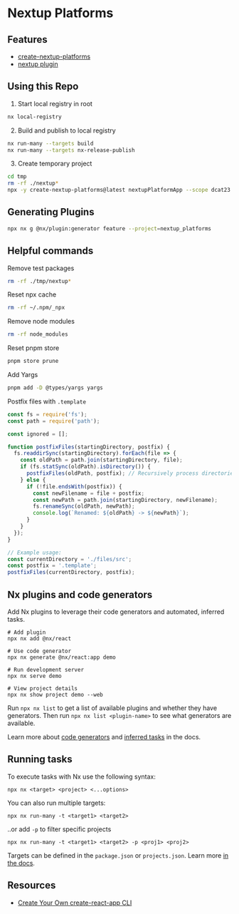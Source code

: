 # Nextup Platforms

## Features

* [create-nextup-platforms](./packages/create-nextup-platforms/README.md)
* [nextup plugin](./packages/nextup-platforms/README.md)

## Using this Repo

1. Start local registry in root

```bash
nx local-registry
```

2. Build and publish to local registry

```bash
nx run-many --targets build
nx run-many --targets nx-release-publish
```

3. Create temporary project

```bash
cd tmp
rm -rf ./nextup*
npx -y create-nextup-platforms@latest nextupPlatformApp --scope dcat23
```

## Generating Plugins

```bash
npx nx g @nx/plugin:generator feature --project=nextup_platforms
```

## Helpful commands

Remove test packages

```bash
rm -rf ./tmp/nextup* 
```

Reset npx cache

```bash
rm -rf ~/.npm/_npx
```

Remove node modules

```bash
rm -rf node_modules
```

Reset pnpm store

```bash
pnpm store prune
```

Add Yargs

```bash
pnpm add -D @types/yargs yargs 
```

Postfix files with `.template`

```javascript
const fs = require('fs');
const path = require('path');

const ignored = [];

function postfixFiles(startingDirectory, postfix) {
  fs.readdirSync(startingDirectory).forEach(file => {
    const oldPath = path.join(startingDirectory, file);
    if (fs.statSync(oldPath).isDirectory()) {
      postfixFiles(oldPath, postfix); // Recursively process directories
    } else {
      if (!file.endsWith(postfix)) {
        const newFilename = file + postfix;
        const newPath = path.join(startingDirectory, newFilename);
        fs.renameSync(oldPath, newPath);
        console.log(`Renamed: ${oldPath} -> ${newPath}`);
      }
    }
  });
}

// Example usage:
const currentDirectory = './files/src';
const postfix = '.template';
postfixFiles(currentDirectory, postfix);

```

## Nx plugins and code generators

Add Nx plugins to leverage their code generators and automated, inferred tasks.

```
# Add plugin
npx nx add @nx/react

# Use code generator
npx nx generate @nx/react:app demo

# Run development server
npx nx serve demo

# View project details
npx nx show project demo --web
```

Run `npx nx list` to get a list of available plugins and whether they have generators. Then run `npx nx list <plugin-name>` to see what generators are available.

Learn more about [code generators](https://nx.dev/features/generate-code) and [inferred tasks](https://nx.dev/concepts/inferred-tasks) in the docs.

## Running tasks

To execute tasks with Nx use the following syntax:

```
npx nx <target> <project> <...options>
```

You can also run multiple targets:

```
npx nx run-many -t <target1> <target2>
```

..or add `-p` to filter specific projects

```
npx nx run-many -t <target1> <target2> -p <proj1> <proj2>
```

Targets can be defined in the `package.json` or `projects.json`. Learn more [in the docs](https://nx.dev/features/run-tasks).

## Resources

- [Create Your Own create-react-app CLI](https://blog.nrwl.io/create-your-own-create-react-app-cli-d1bf13904e35)

